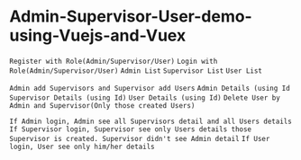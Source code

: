 # Admin-Supervisor-User-demo-using-Vuejs-and-Vuex

`Register with Role(Admin/Supervisor/User)`
`Login with Role(Admin/Supervisor/User)`
`Admin List`
`Supervisor List`
`User List`

`Admin add Supervisors and Supervisor add Users`
`Admin Details (using Id`
`Supervisor Details (using Id)`
`User Details (using Id)`
`Delete User by Admin and Supervisor(Only those created Users)`

`If Admin login, Admin see all Supervisors detail and all Users details`
`If Supervisor login, Supervisor see only Users details those Supervisor is created. Supervisor didn't see Admin detail`
`If User login, User see only him/her details`
